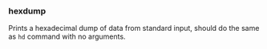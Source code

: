 ### hexdump

Prints a hexadecimal dump of data from standard input, should do the same as `hd` command with no arguments.

